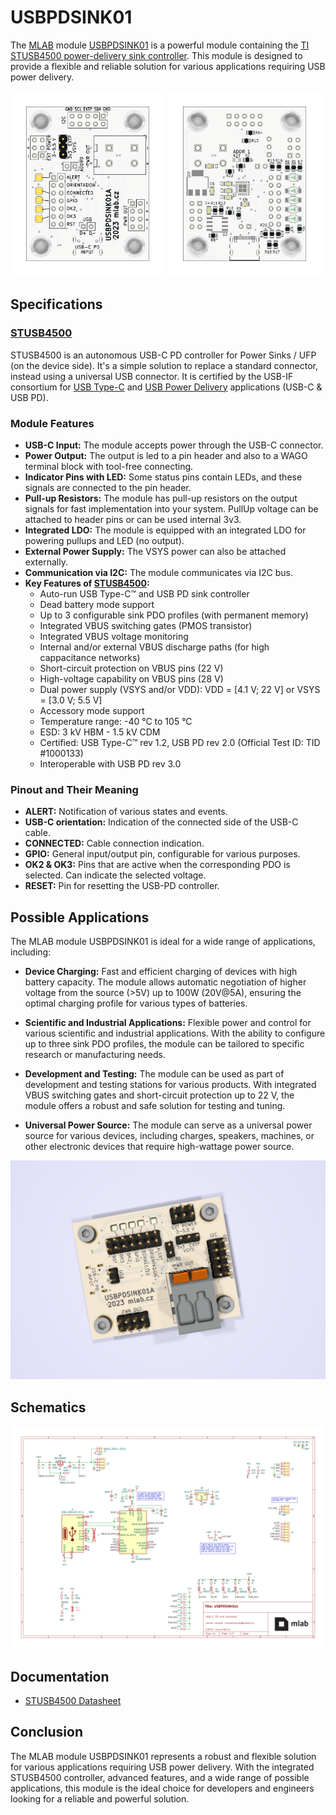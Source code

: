 # USBPDSINK01

The [MLAB](https://www.mlab.cz) module [USBPDSINK01](https://www.mlab.cz/module/USBPDSINK01) is a powerful module containing the [TI STUSB4500 power-delivery sink controller](https://www.st.com/en/interfaces-and-transceivers/stusb4500.html). This module is designed to provide a flexible and reliable solution for various applications requiring USB power delivery.

<img src="doc/gen/img/USBPDSINK01-top.png" width="49%"/> <img src="doc/gen/img/USBPDSINK01-bottom.png" width="49%"/> 

## Specifications
### [STUSB4500](https://www.st.com/en/interfaces-and-transceivers/stusb4500.html)

STUSB4500 is an autonomous USB-C PD controller for Power Sinks / UFP (on the device side). It's a simple solution to replace a standard connector, instead using a universal USB connector. It is certified by the USB-IF consortium for [USB Type-C](https://www.usb.org/usb-type-c) and [USB Power Delivery](https://www.usb.org/usb-charger-pd) applications (USB-C & USB PD).

### Module Features

- **USB-C Input:** The module accepts power through the USB-C connector.
- **Power Output:** The output is led to a pin header and also to a WAGO terminal block with tool-free connecting.
- **Indicator Pins with LED:** Some status pins contain LEDs, and these signals are connected to the pin header.
- **Pull-up Resistors:** The module has pull-up resistors on the output signals for fast implementation into your system. PullUp voltage can be attached to header pins or can be used internal 3v3.
- **Integrated LDO:** The module is equipped with an integrated LDO for powering pullups and LED (no output).
- **External Power Supply:** The VSYS power can also be attached externally.
- **Communication via I2C:** The module communicates via I2C bus.
- **Key Features of [STUSB4500](https://www.st.com/en/interfaces-and-transceivers/stusb4500.html):**
  - Auto-run USB Type-C™ and USB PD sink controller
  - Dead battery mode support
  - Up to 3 configurable sink PDO profiles (with permanent memory)
  - Integrated VBUS switching gates (PMOS transistor)
  - Integrated VBUS voltage monitoring
  - Internal and/or external VBUS discharge paths (for high cappacitance networks)
  - Short-circuit protection on VBUS pins (22 V)
  - High-voltage capability on VBUS pins (28 V)
  - Dual power supply (VSYS and/or VDD): VDD = [4.1 V; 22 V] or VSYS = [3.0 V; 5.5 V]
  - Accessory mode support
  - Temperature range: -40 °C to 105 °C
  - ESD: 3 kV HBM - 1.5 kV CDM
  - Certified: USB Type-C™ rev 1.2, USB PD rev 2.0 (Official Test ID: TID #1000133)
  - Interoperable with USB PD rev 3.0

### Pinout and Their Meaning

- **ALERT:** Notification of various states and events.
- **USB-C orientation:** Indication of the connected side of the USB-C cable.
- **CONNECTED:** Cable connection indication.
- **GPIO:** General input/output pin, configurable for various purposes.
- **OK2 & OK3:** Pins that are active when the corresponding PDO is selected. Can indicate the selected voltage.
- **RESET:** Pin for resetting the USB-PD controller.

## Possible Applications
The MLAB module USBPDSINK01 is ideal for a wide range of applications, including:

- **Device Charging:** Fast and efficient charging of devices with high battery capacity. The module allows automatic negotiation of higher voltage from the source (>5V) up to 100W (20V@5A), ensuring the optimal charging profile for various types of batteries.

- **Scientific and Industrial Applications:** Flexible power and control for various scientific and industrial applications. With the ability to configure up to three sink PDO profiles, the module can be tailored to specific research or manufacturing needs.

- **Development and Testing:** The module can be used as part of development and testing stations for various products. With integrated VBUS switching gates and short-circuit protection up to 22 V, the module offers a robust and safe solution for testing and tuning.

- **Universal Power Source:** The module can serve as a universal power source for various devices, including charges, speakers, machines, or other electronic devices that require high-wattage power source.


<p align="center">
<img src="doc/img/USBPDSINK01_render_01.png"/> 
</p>

## Schematics

[![](doc/gen/USBPDSINK01-schematic.svg)](doc/gen/USBPDSINK01-schematic.pdf)

## Documentation
- [STUSB4500 Datasheet](https://www.st.com/resource/en/datasheet/stusb4500.pdf)

## Conclusion

The MLAB module USBPDSINK01 represents a robust and flexible solution for various applications requiring USB power delivery. With the integrated STUSB4500 controller, advanced features, and a wide range of possible applications, this module is the ideal choice for developers and engineers looking for a reliable and powerful solution.
